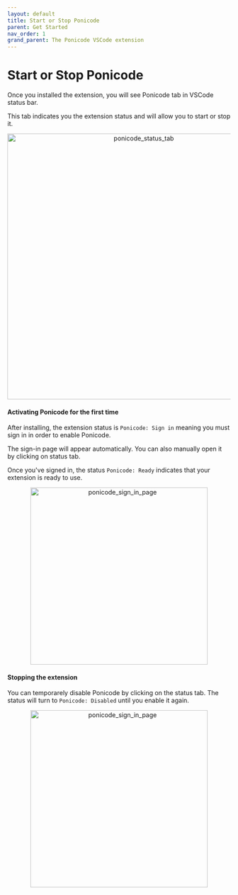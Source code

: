 ```yaml
---
layout: default
title: Start or Stop Ponicode
parent: Get Started
nav_order: 1
grand_parent: The Ponicode VSCode extension
---
```

# Start or Stop Ponicode

Once you installed the extension, you will see Ponicode tab in VSCode status bar.

This tab indicates you the extension status and will allow you to start or stop it.

<p align="center">
    <img src="/docs/vscode_extension/get_started/images/vscode_status_bar.png" alt="ponicode_status_tab" width="600"/>
</p>

#### Activating Ponicode for the first time

After installing, the extension status is `Ponicode: Sign in` meaning you must sign in in order to enable Ponicode. 

The sign-in page will appear automatically. You can also manually open it by clicking on status tab.

Once you've signed in, the status `Ponicode: Ready` indicates that your extension is ready to use.

<p align="center">
    <img src="/docs/vscode_extension/get_started/images/sign_in_page.png" alt="ponicode_sign_in_page" width="400"/>
</p>

#### Stopping the extension

You can temporarely disable Ponicode by clicking on the status tab. The status will turn to `Ponicode: Disabled` until you enable it again.

<p align="center">
    <img src="/docs/vscode_extension/get_started/images/stop_ponicode.png" alt="ponicode_sign_in_page" width="400"/>
</p>
